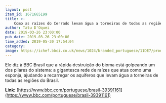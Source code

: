 ```yaml
---
layout: post
item_id: 1671665199
title: >-
    Como as raízes do Cerrado levam água a torneiras de todas as regiões do Brasil
author: Tatu D'Oquei
date: 2019-03-26 23:00:00
pub_date: 2019-03-26 23:00:00
time_added: 2019-05-30 17:54:04
category: 
image: https://ichef.bbci.co.uk/news/1024/branded_portuguese/11DE7/production/_95319137_chapada_veadeiros.jpg
---
```


Ele diz à BBC Brasil que a rápida destruição do bioma está golpeando um dos pilares do sistema: a gigantesca rede de raízes que atua como uma esponja, ajudando a recarregar os aquíferos que levam água a torneiras de todas as regiões do Brasil.

**Link:** [https://www.bbc.com/portuguese/brasil-39391161](https://www.bbc.com/portuguese/brasil-39391161)

